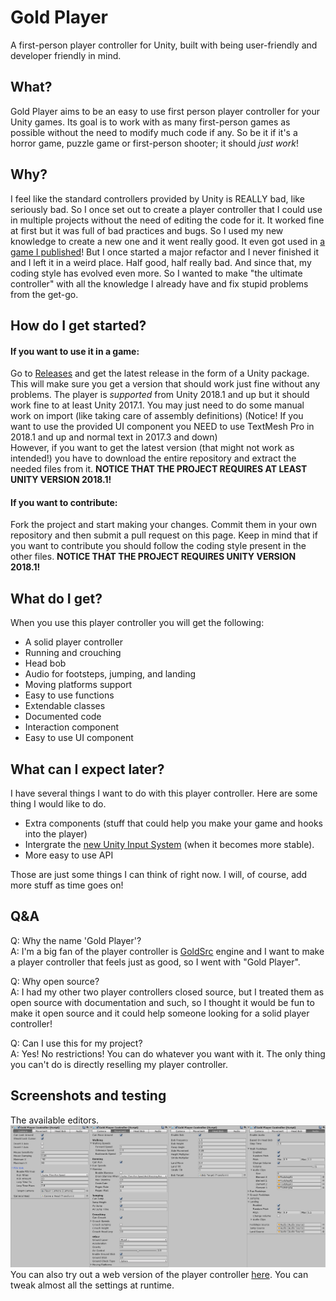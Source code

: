 # Gold Player
A first-person player controller for Unity, built with being user-friendly and developer friendly in mind.

## What?
Gold Player aims to be an easy to use first person player controller for your Unity games. Its goal is to work with as many first-person games as possible without the need to modify much code if any. So be it if it's a horror game, puzzle game or first-person shooter; it should *just work*!

## Why?
I feel like the standard controllers provided by Unity is REALLY bad, like seriously bad. So I once set out to create a player controller that I could use in multiple projects without the need of editing the code for it. It worked fine at first but it was full of bad practices and bugs. So I used my new knowledge to create a new one and it went really good. It even got used in [a game I published](https://hertzole.itch.io/jumps)! But I once started a major refactor and I never finished it and I left it in a weird place. Half good, half really bad. And since that, my coding style has evolved even more. So I wanted to make "the ultimate controller" with all the knowledge I already have and fix stupid problems from the get-go. 

## How do I get started?
#### If you want to use it in a game:  
Go to [Releases](https://github.com/Hertzole/gold-player/releases) and get the latest release in the form of a Unity package. This will make sure you get a version that should work just fine without any problems. The player is *supported* from Unity 2018.1 and up but it should work fine to at least Unity 2017.1. You may just need to do some manual work on import (like taking care of assembly definitions) (Notice! If you want to use the provided UI component you NEED to use TextMesh Pro in 2018.1 and up and normal text in 2017.3 and down)  
However, if you want to get the latest version (that might not work as intended!) you have to download the entire repository and extract the needed files from it. **NOTICE THAT THE PROJECT REQUIRES AT LEAST UNITY VERSION 2018.1!**
#### If you want to contribute:
Fork the project and start making your changes. Commit them in your own repository and then submit a pull request on this page. Keep in mind that if you want to contribute you should follow the coding style present in the other files. **NOTICE THAT THE PROJECT REQUIRES UNITY VERSION 2018.1!**

## What do I get?
When you use this player controller you will get the following:
- A solid player controller
- Running and crouching
- Head bob
- Audio for footsteps, jumping, and landing
- Moving platforms support
- Easy to use functions
- Extendable classes
- Documented code
- Interaction component
- Easy to use UI component

## What can I expect later?
I have several things I want to do with this player controller. Here are some thing I would like to do.
- Extra components (stuff that could help you make your game and hooks into the player)
- Intergrate the [new Unity Input System](https://github.com/Unity-Technologies/InputSystem) (when it becomes more stable).
- More easy to use API

Those are just some things I can think of right now. I will, of course, add more stuff as time goes on!

## Q&A
Q: Why the name 'Gold Player'?  
A: I'm a big fan of the player controller is [GoldSrc](https://en.wikipedia.org/wiki/GoldSrc) engine and I want to make a player controller that feels just as good, so I went with "Gold Player".

Q: Why open source?  
A: I had my other two player controllers closed source, but I treated them as open source with documentation and such, so I thought it would be fun to make it open source and it could help someone looking for a solid player controller!

Q: Can I use this for my project?  
A: Yes! No restrictions! You can do whatever you want with it. The only thing you can't do is directly reselling my player controller. 

## Screenshots and testing
The available editors.
![Editor](https://raw.githubusercontent.com/Hertzole/gold-player/gh-pages/docs/screenshots/editor.png)
You can also try out a web version of the player controller [here](http://hertzole.github.io/gold-player/docs/play). You can tweak almost all the settings at runtime.
